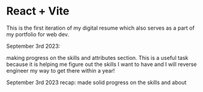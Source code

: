 # React + Vite

This is the first iteration of 
my digital resume which also serves as
a part of my portfolio for web dev.

September 3rd 2023:

making progress on the skills and attributes section. This is a useful
task because it is helping me figure out
the skills I want to have and I will reverse engineer my way to get there
within a year!

September 3rd 2023 recap:
made solid progress on the skills and about
